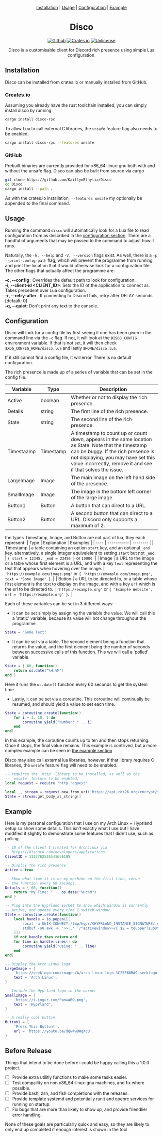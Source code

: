 <div align="center">

[Installation](#installation) |
[Usage](#usage) |
[Configuration](#configuration) |
[Example](#example)

# Disco

[![Github](https://img.shields.io/badge/Github-KaitlynEthylia%2FDisco-cec2fc?logo=github&style=for-the-badge)](https://github.com/KaitlynEthylia/Disco)
[![Crates.io](https://img.shields.io/crates/v/disco-rpc?color=%23f7b679&logo=rust&style=for-the-badge)](https://crates.io/crates/disco-rpc)
[![Unlicense](https://img.shields.io/crates/l/terny?color=bfdfff&logo=unlicense&style=for-the-badge)](https://unlicense.org/)

Disco is a customisable client for Discord rich presence using 
simple Lua configuration.

</div>

<a id="installation" />

## Installation

Disco can be installed from crates.io or manually installed from
GitHub.

### Creates.io

Assuming you already have the rust toolchain installed, you can simply
install disco by running

```sh
cargo install disco-rpc
```

To allow Lua to call external C libraries, the `unsafe` feature flag
also needs to be enabled.

```sh
cargo install disco-rpc --features unsafe
```

### GitHub

Prebuilt binaries are currently provided for x86_64-linux-gnu both
with and without the unsafe flag. Disco can also be built from source
via cargo

```sh
git clone https://github.com/KaitlynEthylia/Disco
cd Disco
cargo install --path .
```

As with the crates.io installation, `--features unsafe` my optionally
be appended to the final command.

<a id="usage" />

## Usage

Running the command `disco` will automatically look for a Lua file to
read configuration from as described in the
[configuration section](#configuration). There are a handful of
arguments that may be passed to the command to adjust how it runs.

Naturally, the `-h, --help` and `-V, --version` flags exist. As well,
there is a `-p --print-config-path` flag, which will prevent the
programme from running and print the location that it would otherwise
look for a configuration file.
The other flags that actually affect the programme are:

**-c, --config <CONFIG>**: Overrides the default path to look for configuration.
<br />
**-i, --client-id <CLIENT_ID>**: Sets the ID of the application to connect as. Takes precedent over Lua configuration.
<br />
**-r, --retry-after <DELAY>**: If connecting to Discord fails, retry after DELAY seconds [default: 0]
<br />
**-q, --quiet**: Don't print any text to the console.

<a id="configuration" />

## Configuration

Disco will look for a config file by first seeing if one has been
given in the command line via the `-c` flag. If not, it will look at
the `DISCO_CONFIG` environment variable. If that is not set, it will
then check `$XDG_CONFIG_HOME/disco.lua` and lastly `$HOME/disco.lua`.

If it still cannot find a config file, it will error. There is no
default configuration.

The rich presence is made up of a series of variable that can be set
in the config file.

| Variable | Type | Description |
| -------- | ---- | ----------- |
| Active | boolean | Whether or not to display the rich presence. |
| Details | string | The first line of the rich presence. |
| State | string | The second line of the rich presence. |
| Timestaamp | Timestamp | A timestamp to count up or count down, appears in the same location as State. Note that the timestamp can be buggy. If the rich presence is not displaying, you may have set this value incorrectly, remove it and see if that solves the issue. |
| LargeImage | Image | The main image on the left hand side of the presence. |
| SmallImage | Image | The image in the bottom left corner of the large image. |
| Button1 | Button | A button that can direct to a URL. |
| Button2 | Button | A second button that can direct to a URL. Discord only supports a maximum of 2. |

the types Timestamp, Image, and Button are not part of lua, they each
represent:
| Type | Explanation | Examples |
| ---- | ----------- | -------- |
| Timestamp | a table containing an option `start` key, and an optional `_end` key. alternatively, a single integer equivelelent to setting `start` but not `_end`. | `{ start = 12345, _end = 23456 }` or `10000`. |
| Image | a URL to the image or a table whose first element is a URL, and with a key `text` representing the text that appears when hovering over the image. | `'https://example.com/image.png'` or `{ 'https://example.com/image.png', text = "Some Image" }`. |
| Button | a URL to be directed to, or a table whose first element is the text to display on the image, and with a key `url` which is the url to be directed to. | `'https://example.org'` or `{ 'Example Website', url = 'https://example.org' }`. |

Each of these variables can be set in 3 different ways:

- It can be set simply by assigning the variable the value. We will
call this a 'static' variable, because its value will not change
throughout the programme.

```lua
State = "Some Text"
```

- It can be set via a table. The second element being a function that
returns the value, and the first element being the number of seconds
between successive calls of this function. This we will call a
'polled' variable.

```lua
State = { 60, function()
    return os.date("%H:%M")
end }
```

Here it runs the `os.date()` function every 60 seconds to get the
system time.

- Lastly, it can be set via a coroutine. This coroutine will
continually be resumed, and should yield a value to set each time.

```lua
State = coroutine.create(function()
    for i = 1, 10, 1 do
        coroutine.yield("Number: " .. i)
    end
end)
```

In this example, the coroutine counts up to ten and then stops
returning. Once it stops, the final value remains.
This example is contrived, but a more complex example can be seen
in [the example section](#example)

Disco may also call external lua libraries, however, if that
library requires C libraries, the `unsafe` feature flag will need to
be enabled.

```lua
-- requires the `http` library to be installed, as well as the
-- `unsafe` feature to be enabled.
local request = require 'http.request'

local _, stream = request.new_from_uri('https://api.rot26.org/encrypt/test'):go()
State = stream:get_body_as_string()
```

<a id="example"/>

## Example

Here is my personal configuration that I use on my Arch Linux +
Hyprland setup so show some details. This isn't exactly what I use
but I have modified it slightly to demonstrate some features that
I didn't use, such as polling.

```lua
-- ID of the client I created for ArchLinux via
-- https://discord.com/developers/applications
ClientID = 1137762526541656105

-- Display the rich presence
Active = true

-- Show what time it is on my machine on the first line, rerun
-- the function every 60 seconds.
Details = { 60, function()
	return "My Time: " .. os.date("%H:%M")
end }

-- Plug into the Hyprland socket to show which window is currently
-- active, and update every time I switch window.
State = coroutine.create(function()
	local handle = io.popen([[
		socat -u UNIX-CONNECT:/tmp/hypr/$HYPRLAND_INSTANCE_SIGNATURE/.socket2.sock - |
		stdbuf -o0 awk -F '>>|,' '/^activewindow>>/{ $2 = toupper(substr($2, 1, 1)) substr($2, 2); print $2}'
	]])
	if not handle then return end
	for line in handle:lines() do
		coroutine.yield("Using: " .. line)
	end
end)

-- Display the Arch Linux logo
LargeImage = {
	'https://seeklogo.com/images/A/arch-linux-logo-3C25E68BA9-seeklogo.com.png',
	text = 'Arch Linux',
}

-- Include the Hyprland logo in the corner
SmallImage = {
	'https://i.imgur.com/PanwaBQ.png',
	text = 'Hyprland',
}

-- A really cool button
Button1 = {
	'Press This Button!',
	url = 'https://youtu.be/dQw4w9WgXcQ',
}
```

## Before Release

Things that intend to be done before i could be happy calling this a
1.0.0 project.

- [ ] Provide extra utilitly functions to make some tasks easier.
- [ ] Test compaility on non x86_64-linux-gnu machines, and fix where possible.
- [ ] Provide bash, zsh, and fish completions with the releases.
- [ ] Provide template systemd and potentially runit and openrc services for running on startup.
- [ ] Fix bugs that are more than likely to show up, and provide friendlier error handling.

None of these goals are particularly quick and easy, so they are
likely to only end up completed if enough interest is shown in the
tool.
